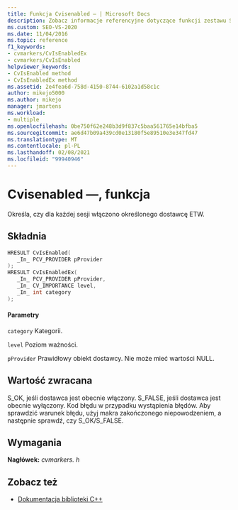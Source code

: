 ```yaml
---
title: Funkcja Cvisenabled — | Microsoft Docs
description: Zobacz informacje referencyjne dotyczące funkcji zestawu SDK wizualizatora współbieżności Cvisenabled — (biblioteka C).
ms.custom: SEO-VS-2020
ms.date: 11/04/2016
ms.topic: reference
f1_keywords:
- cvmarkers/CvIsEnabledEx
- cvmarkers/CvIsEnabled
helpviewer_keywords:
- CvIsEnabled method
- CvIsEnabledEx method
ms.assetid: 2e4fea6d-758d-4150-8744-6102a1d58c1c
author: mikejo5000
ms.author: mikejo
manager: jmartens
ms.workload:
- multiple
ms.openlocfilehash: 0be750f62e248b3d9f837c5baa561765e14bfba5
ms.sourcegitcommit: ae6d47b09a439cd0e13180f5e89510e3e347fd47
ms.translationtype: MT
ms.contentlocale: pl-PL
ms.lasthandoff: 02/08/2021
ms.locfileid: "99940946"
---
```

# <a name="cvisenabled-function"></a>Cvisenabled —, funkcja
Określa, czy dla każdej sesji włączono określonego dostawcę ETW.

## <a name="syntax"></a>Składnia

```C
HRESULT CvIsEnabled(
   _In_ PCV_PROVIDER pProvider
);
HRESULT CvIsEnabledEx(
   _In_ PCV_PROVIDER pProvider,
   _In_ CV_IMPORTANCE level,
   _In_ int category
);
```

#### <a name="parameters"></a>Parametry
 `category` Kategorii.

 `level` Poziom ważności.

 `pProvider` Prawidłowy obiekt dostawcy. Nie może mieć wartości NULL.

## <a name="return-value"></a>Wartość zwracana
 S_OK, jeśli dostawca jest obecnie włączony. S_FALSE, jeśli dostawca jest obecnie wyłączony. Kod błędu w przypadku wystąpienia błędów. Aby sprawdzić warunek błędu, użyj makra zakończonego niepowodzeniem, a następnie sprawdź, czy S_OK/S_FALSE.

## <a name="requirements"></a>Wymagania
 **Nagłówek:** *cvmarkers. h*

## <a name="see-also"></a>Zobacz też
- [Dokumentacja biblioteki C++](../profiling/cpp-library-reference.md)